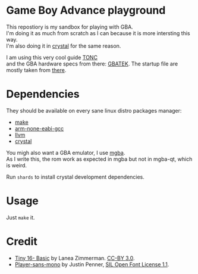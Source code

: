 # Game Boy Advance playground

This repostiory is my sandbox for playing with GBA.  
I'm doing it as much from scratch as I can because it is more intersting this way.  
I'm also doing it in [crystal](https://crystal-lang.org/) for the same reason.
  
I am using this  very cool guide [TONC](https://www.coranac.com/tonc/text/toc.htm)  
and the GBA hardware specs from there: [GBATEK](https://problemkaputt.de/gbatek.htm).
The startup file are mostly taken from [there](https://github.com/georgemorgan/gba/blob/master/gba.s).

# Dependencies

They should be available on every sane linux distro packages manager:
- [make](https://www.gnu.org/software/make/)
- [arm-none-eabi-gcc](https://developer.arm.com/tools-and-software/open-source-software/developer-tools/gnu-toolchain/downloads)
- [llvm](https://llvm.org/)
- [crystal](https://crystal-lang.org/)

You migh also want a GBA emulator, I use [mgba](https://mgba.io/).  
As I write this, the rom work as expected in mgba but not in mgba-qt, which is weird.


Run `shards` to install crystal development dependencies.

# Usage
Just `make` it.

# Credit

- [Tiny 16- Basic](https://opengameart.org/content/tiny-16-basic) by Lanea Zimmerman. [CC-BY 3.0](https://creativecommons.org/licenses/by/4.0/).
- [Player-sans-mono](https://github.com/justinpenner/player-sans-mono) by Justin Penner, [SIL Open Font License 1.1](https://scripts.sil.org/cms/scripts/page.php?site_id=nrsi&id=OFL).